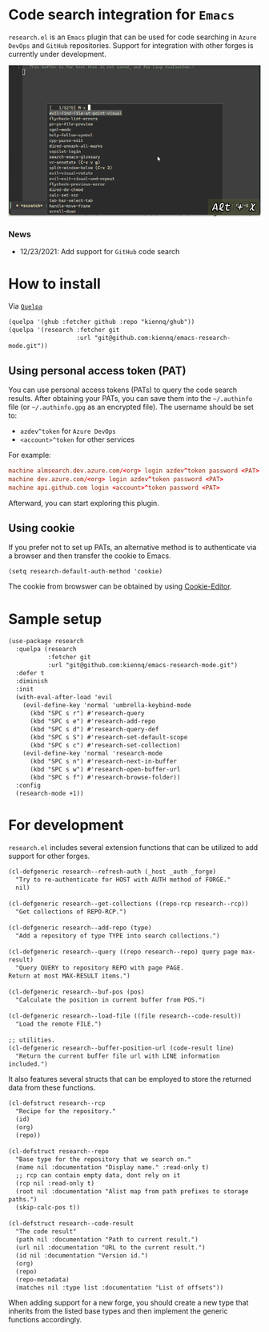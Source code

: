 Code search integration for `Emacs`
=================================

`research.el` is an `Emacs` plugin that can be used for code searching in `Azure DevOps` and `GitHub` repositories.
Support for integration with other forges is currently under development.

![research in action](./images/demo_add_repo_and_query.gif)

### News
- 12/23/2021: Add support for `GitHub` code search

# How to install
Via [`Quelpa`](https://github.com/quelpa/quelpa)

``` emacs-lisp
(quelpa '(ghub :fetcher github :repo "kiennq/ghub"))
(quelpa '(research :fetcher git
                   :url "git@github.com:kiennq/emacs-research-mode.git"))
```

## Using personal access token (PAT)
You can use personal access tokens (PATs) to query the code search results.
After obtaining your PATs, you can save them into the `~/.authinfo` file (or `~/.authinfo.gpg` as an encrypted file).
The username should be set to:
- `azdev^token` for `Azure DevOps`
- `<account>^token` for other services

For example:

``` conf
machine almsearch.dev.azure.com/<org> login azdev^token password <PAT>
machine dev.azure.com/<org> login azdev^token password <PAT>
machine api.github.com login <account>^token password <PAT>
```

Afterward, you can start exploring this plugin.

## Using cookie
If you prefer not to set up PATs, an alternative method is to authenticate via a browser and then transfer the cookie to Emacs.

``` emacs-lisp
(setq research-default-auth-method 'cookie)
```

The cookie from browswer can be obtained by using [Cookie-Editor](https://cookie-editor.com/).

# Sample setup

``` emacs-lisp
(use-package research
  :quelpa (research
           :fetcher git
           :url "git@github.com:kiennq/emacs-research-mode.git")
  :defer t
  :diminish
  :init
  (with-eval-after-load 'evil
    (evil-define-key 'normal 'umbrella-keybind-mode
      (kbd "SPC s r") #'research-query
      (kbd "SPC s e") #'research-add-repo
      (kbd "SPC s d") #'research-query-def
      (kbd "SPC s S") #'research-set-default-scope
      (kbd "SPC s c") #'research-set-collection)
    (evil-define-key 'normal 'research-mode
      (kbd "SPC s n") #'research-next-in-buffer
      (kbd "SPC s w") #'research-open-buffer-url
      (kbd "SPC s f") #'research-browse-folder))
  :config
  (research-mode +1))
```

# For development
`research.el` includes several extension functions that can be utilized to add support for other forges.

``` emacs-lisp
(cl-defgeneric research--refresh-auth (_host _auth _forge)
  "Try to re-authenticate for HOST with AUTH method of FORGE."
  nil)

(cl-defgeneric research--get-collections ((repo-rcp research--rcp))
  "Get collections of REPO-RCP.")

(cl-defgeneric research--add-repo (type)
  "Add a repository of type TYPE into search collections.")

(cl-defgeneric research--query ((repo research--repo) query page max-result)
  "Query QUERY to repository REPO with page PAGE.
Return at most MAX-RESULT items.")

(cl-defgeneric research--buf-pos (pos)
  "Calculate the position in current buffer from POS.")

(cl-defgeneric research--load-file ((file research--code-result))
  "Load the remote FILE.")

;; utilities.
(cl-defgeneric research--buffer-position-url (code-result line)
  "Return the current buffer file url with LINE information included.")
```

It also features several structs that can be employed to store the returned data from these functions.

``` emacs-lisp
(cl-defstruct research--rcp
  "Recipe for the repository."
  (id)
  (org)
  (repo))

(cl-defstruct research--repo
  "Base type for the repository that we search on."
  (name nil :documentation "Display name." :read-only t)
  ;; rcp can contain empty data, dont rely on it
  (rcp nil :read-only t)
  (root nil :documentation "Alist map from path prefixes to storage paths.")
  (skip-calc-pos t))

(cl-defstruct research--code-result
  "The code result"
  (path nil :documentation "Path to current result.")
  (url nil :documentation "URL to the current result.")
  (id nil :documentation "Version id.")
  (org)
  (repo)
  (repo-metadata)
  (matches nil :type list :documentation "List of offsets"))
```

When adding support for a new forge, you should create a new type that inherits from the listed base types and then implement the generic functions accordingly.
